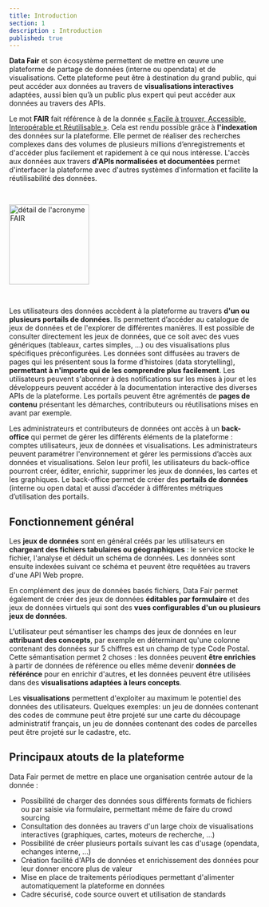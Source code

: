 ```yaml
---
title: Introduction
section: 1
description : Introduction
published: true
---
```

**Data Fair** et son écosystème permettent de mettre en œuvre une plateforme de partage de données (interne ou opendata) et de visualisations. Cette plateforme peut être à destination du grand public, qui peut accéder aux données au travers de **visualisations interactives** adaptées, aussi bien qu’à un public plus expert qui peut accéder aux données au travers des APIs.  

Le mot **FAIR** fait référence à de la donnée [« Facile à trouver, Accessible, Interopérable et Réutilisable »](https://fr.wikipedia.org/wiki/Fair_data). Cela est rendu possible grâce à **l'indexation** des données sur la plateforme. Elle permet de réaliser des recherches complexes dans des volumes de plusieurs millions d’enregistrements et d'accéder plus facilement et rapidement à ce qui nous intéresse. L'accès aux données aux travers **d'APIs normalisées et documentées** permet d'interfacer la plateforme avec d'autres systèmes d'information et facilite la réutilisabilité des données.

<img src="./images/functional-presentation/FAIR.jpg"
     height="160" style="margin:30px auto;" title="détail de l'acronyme FAIR" />

Les utilisateurs des données accèdent à la plateforme au travers **d'un ou plusieurs portails de données**. Ils permettent d’accéder au catalogue de jeux de données et de l'explorer de différentes manières. Il est possible de consulter directement les jeux de données, que ce soit avec des vues génériques (tableaux, cartes simples, ...) ou des visualisations plus spécifiques préconfigurées. Les données sont diffusées au travers de pages qui les présentent sous la forme d’histoires (data storytelling), **permettant à n'importe qui de les comprendre plus facilement**. Les utilisateurs peuvent s'abonner à des notifications sur les mises à jour et les développeurs peuvent accéder à la documentation interactive des diverses APIs de la plateforme. Les portails peuvent être agrémentés de **pages de contenu** présentant les démarches, contributeurs ou réutilisations mises en avant par exemple.

Les administrateurs et contributeurs de données ont accès à un **back-office** qui permet de gérer les différents éléments de la plateforme : comptes utilisateurs, jeux de données et visualisations. Les administrateurs peuvent paramétrer l'environnement et gérer les permissions d’accès aux données et visualisations. Selon leur profil, les utilisateurs du back-office pourront créer, éditer, enrichir, supprimer les jeux de données, les cartes et les graphiques. Le back-office permet de créer des **portails de données** (interne ou open data) et aussi d’accéder à différentes métriques d’utilisation des portails.

## Fonctionnement général
Les **jeux de données** sont en général créés par les utilisateurs en **chargeant des fichiers tabulaires ou géographiques** : le service stocke le fichier, l'analyse et déduit un schéma de données. Les données sont ensuite indexées suivant ce schéma et peuvent être requêtées au travers d'une API Web propre.

En complément des jeux de données basés fichiers, Data Fair permet également de créer des jeux de données **éditables par formulaire** et des jeux de données virtuels qui sont des **vues configurables d'un ou plusieurs jeux de données**.

L'utilisateur peut sémantiser les champs des jeux de données en leur **attribuant des concepts**, par exemple en déterminant qu'une colonne contenant des données sur 5 chiffres est un champ de type Code Postal. Cette sémantisation permet 2 choses : les données peuvent **être enrichies** à partir de données de référence ou elles même devenir **données de référénce** pour en enrichir d'autres, et les données peuvent être utilisées dans des **visualisations adaptées à leurs concepts**.

Les **visualisations** permettent d'exploiter au maximum le potentiel des données des utilisateurs. Quelques exemples: un jeu de données contenant des codes de commune peut être projeté sur une carte du découpage administratif français, un jeu de données contenant des codes de parcelles peut être projeté sur le cadastre, etc.

<!-- ![FAIR](./images/functional-presentation/data_and_settings.png) -->

## Principaux atouts de la plateforme
Data Fair permet de mettre en place une organisation centrée autour de la donnée :
* Possibilité de charger des données sous différents formats de fichiers ou par saisie via formulaire, permettant même de faire du crowd sourcing
* Consultation des données au travers d'un large choix de visualisations interactives (graphiques, cartes, moteurs de recherche, ...)
* Possibilité de créer plusieurs portails suivant les cas d'usage (opendata, echanges interne, ...)
* Création facilité d'APIs de données et enrichissement des données pour leur donner encore plus de valeur
* Mise en place de traitements périodiques permettant d'alimenter automatiquement la plateforme en données
* Cadre sécurisé, code source ouvert et utilisation de standards

